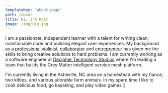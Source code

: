 ```yaml
---
templateKey: 'about-page'
path: /about
title: Hi, I'm Kait
image: /img/bio.jpg
---
```


I am a passionate, independent learner with a talent for writing clean, maintainable code and building elegant user experiences. My background as a [professional violinist,](https://www.youtube.com/watch?v=USPusTK9mYU) [collaborator](http://roguecollectivedc.com) and [entrepreneur](http://kaitlinjane.com) has given me the skills to bring creative solutions to hard problems. I am currently working as a software engineer at [Decipher Technology Studios](http://greymatter.io) where I'm leading a team that builds the Grey Matter intelligent service mesh platform.

I'm currently living in the Asheville, NC area on a homestead with my fiance, two kitties, and various adorable farm animals. In my spare time I like to cook delicious food, go kayaking, and play video games :)
